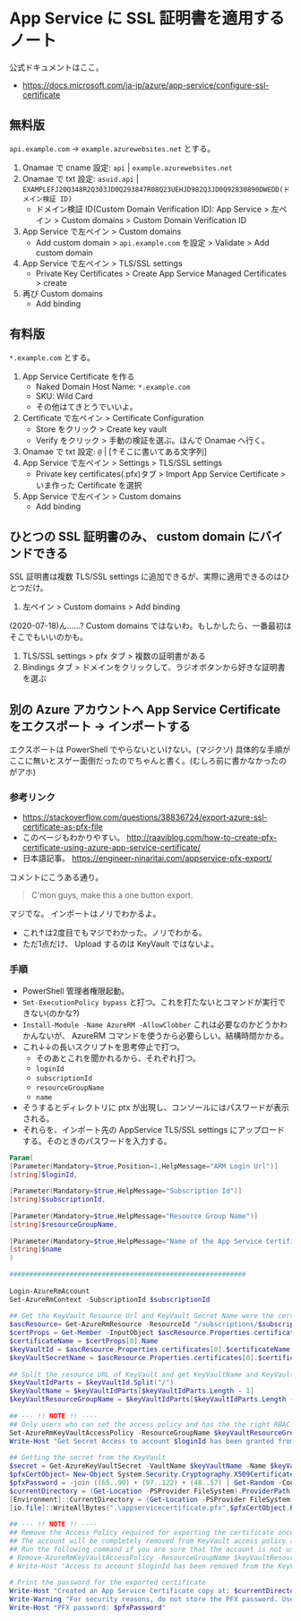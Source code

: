 App Service に SSL 証明書を適用するノート
===

公式ドキュメントはここ。

- https://docs.microsoft.com/ja-jp/azure/app-service/configure-ssl-certificate

## 無料版

`api.example.com` -> `example.azurewebsites.net` とする。

1. Onamae で cname 設定: `api` | `example.azurewebsites.net`
1. Onamae で txt 設定: `asuid.api` | `EXAMPLEFJ20Q348R2Q303JD0Q293847R08Q23UEHJD982Q3JD0Q92830890DWEDD(ドメイン検証 ID)`
    - ドメイン検証 ID(Custom Domain Verification ID): App Service > 左ペイン > Custom domains > Custom Domain Verification ID
1. App Service で左ペイン > Custom domains
    - Add custom domain > `api.example.com` を設定 > Validate > Add custom domain
1. App Service で左ペイン > TLS/SSL settings
    - Private Key Certificates > Create App Service Managed Certificates > create
1. 再び Custom domains
    - Add binding

## 有料版

`*.example.com` とする。

1. App Service Certificate を作る
    - Naked Domain Host Name: `*.example.com`
    - SKU: Wild Card
    - その他はてきとうでいいよ。
1. Certificate で左ペイン > Certificate Configuration
    - Store をクリック > Create key vault
    - Verify をクリック > 手動の検証を選ぶ。ほんで Onamae へ行く。
1. Onamae で txt 設定: `@` | [↑そこに書いてある文字列]
1. App Service で左ペイン > Settings > TLS/SSL settings
    - Private key certificates(.pfx)タブ > Import App Service Certificate > いま作った Certificate を選択
1. App Service で左ペイン > Custom domains
    - Add binding

## ひとつの SSL 証明書のみ、 custom domain にバインドできる

SSL 証明書は複数 TLS/SSL settings に追加できるが、実際に適用できるのはひとつだけ。

1. 左ペイン > Custom domains > Add binding

(2020-07-18)ん……? Custom domains ではないわ。もしかしたら、一番最初はそこでもいいのかも。

1. TLS/SSL settings > pfx タブ > 複数の証明書がある
1. Bindings タブ > ドメインをクリックして、ラジオボタンから好きな証明書を選ぶ

## 別の Azure アカウントへ App Service Certificate をエクスポート -> インポートする

エクスポートは PowerShell でやらないといけない。(マジクソ)
具体的な手順がここに無いとスゲー面倒だったのでちゃんと書く。(むしろ前に書かなかったのがアホ)

### 参考リンク

- https://stackoverflow.com/questions/38836724/export-azure-ssl-certificate-as-pfx-file
- このページもわかりやすい。 http://raaviblog.com/how-to-create-pfx-certificate-using-azure-app-service-certificate/
- 日本語記事。 https://engineer-ninaritai.com/appservice-pfx-export/

コメントにこうある通り。

> C'mon guys, make this a one button export.

マジでな。
インポートはノリでわかるよ。

- これ↑は2度目でもマジでわかった。ノリでわかる。
- ただ1点だけ、 Upload するのは KeyVault ではないよ。

### 手順

- PowerShell 管理者権限起動。
- `Set-ExecutionPolicy bypass` と打つ。これを打たないとコマンドが実行できない(のかな?)
- `Install-Module -Name AzureRM -AllowClobber` これは必要なのかどうかわかんないが、 AzureRM コマンドを使うから必要らしい。結構時間かかる。
- これ↓↓の長いスクリプトを思考停止で打つ。
    - そのあとこれを聞かれるから、それぞれ打つ。
    - `loginId`
    - `subscriptionId`
    - `resourceGroupName`
    - `name`
- そうするとディレクトリに ptx が出現し、コンソールにはパスワードが表示される。
- それらを、インポート先の AppService TLS/SSL settings にアップロードする。そのときのパスワードを入力する。

```powershell
Param(
[Parameter(Mandatory=$true,Position=1,HelpMessage="ARM Login Url")]
[string]$loginId,
 
[Parameter(Mandatory=$true,HelpMessage="Subscription Id")]
[string]$subscriptionId,
 
[Parameter(Mandatory=$true,HelpMessage="Resource Group Name")]
[string]$resourceGroupName,
 
[Parameter(Mandatory=$true,HelpMessage="Name of the App Service Certificate Resource")]
[string]$name
)
 
###########################################################
 
Login-AzureRmAccount
Set-AzureRmContext -SubscriptionId $subscriptionId
 
## Get the KeyVault Resource Url and KeyVault Secret Name were the certificate is stored
$ascResource= Get-AzureRmResource -ResourceId "/subscriptions/$subscriptionId/resourceGroups/$resourceGroupName/providers/Microsoft.CertificateRegistration/certificateOrders/$name"
$certProps = Get-Member -InputObject $ascResource.Properties.certificates[0] -MemberType NoteProperty
$certificateName = $certProps[0].Name
$keyVaultId = $ascResource.Properties.certificates[0].$certificateName.KeyVaultId
$keyVaultSecretName = $ascResource.Properties.certificates[0].$certificateName.KeyVaultSecretName
 
## Split the resource URL of KeyVault and get KeyVaultName and KeyVaultResourceGroupName
$keyVaultIdParts = $keyVaultId.Split("/")
$keyVaultName = $keyVaultIdParts[$keyVaultIdParts.Length - 1]
$keyVaultResourceGroupName = $keyVaultIdParts[$keyVaultIdParts.Length - 5]
 
## --- !! NOTE !! ----
## Only users who can set the access policy and has the the right RBAC permissions can set the access policy on KeyVault, if the command fails contact the owner of the KeyVault
Set-AzureRmKeyVaultAccessPolicy -ResourceGroupName $keyVaultResourceGroupName -VaultName $keyVaultName -UserPrincipalName $loginId -PermissionsToSecrets get
Write-Host "Get Secret Access to account $loginId has been granted from the KeyVault, please check and remove the policy after exporting the certificate"
 
## Getting the secret from the KeyVault
$secret = Get-AzureKeyVaultSecret -VaultName $keyVaultName -Name $keyVaultSecretName
$pfxCertObject= New-Object System.Security.Cryptography.X509Certificates.X509Certificate2 -ArgumentList @([Convert]::FromBase64String($secret.SecretValueText),"",[System.Security.Cryptography.X509Certificates.X509KeyStorageFlags]::Exportable)
$pfxPassword = -join ((65..90) + (97..122) + (48..57) | Get-Random -Count 50 | % {[char]$_})
$currentDirectory = (Get-Location -PSProvider FileSystem).ProviderPath
[Environment]::CurrentDirectory = (Get-Location -PSProvider FileSystem).ProviderPath
[io.file]::WriteAllBytes(".\appservicecertificate.pfx",$pfxCertObject.Export([System.Security.Cryptography.X509Certificates.X509ContentType]::Pkcs12,$pfxPassword))
 
## --- !! NOTE !! ----
## Remove the Access Policy required for exporting the certificate once you have exported the certificate to prevent giving the account prolonged access to the KeyVault
## The account will be completely removed from KeyVault access policy and will prevent to account from accessing any keys/secrets/certificates on the KeyVault, 
## Run the following command if you are sure that the account is not used for any other access on the KeyVault or login to the portal and change the access policy accordingly.
# Remove-AzureRmKeyVaultAccessPolicy -ResourceGroupName $keyVaultResourceGroupName -VaultName $keyVaultName -UserPrincipalName $loginId
# Write-Host "Access to account $loginId has been removed from the KeyVault"
 
# Print the password for the exported certificate
Write-Host "Created an App Service Certificate copy at: $currentDirectory\appservicecertificate.pfx"
Write-Warning "For security reasons, do not store the PFX password. Use it directly from the console as required."
Write-Host "PFX password: $pfxPassword"
```
